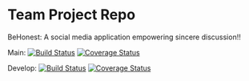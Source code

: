 # Team Project Repo
BeHonest: A social media application empowering sincere discussion!!

Main:
[![Build Status](https://app.travis-ci.com/gcivil-nyu-org/INET-Team-4-F2022.svg?branch=main)](https://app.travis-ci.com/gcivil-nyu-org/INET-Team-4-F2022)
[![Coverage Status](https://coveralls.io/repos/github/gcivil-nyu-org/INET-Team-4-F2022/badge.svg?branch=main)](https://coveralls.io/github/gcivil-nyu-org/INET-Team-4-F2022?branch=develop)

Develop:
[![Build Status](https://app.travis-ci.com/gcivil-nyu-org/INET-Team-4-F2022.svg?branch=develop)](https://app.travis-ci.com/gcivil-nyu-org/INET-Team-4-F2022)
[![Coverage Status](https://coveralls.io/repos/github/gcivil-nyu-org/INET-Team-4-F2022/badge.svg?branch=develop)](https://coveralls.io/github/gcivil-nyu-org/INET-Team-4-F2022?branch=develop)
